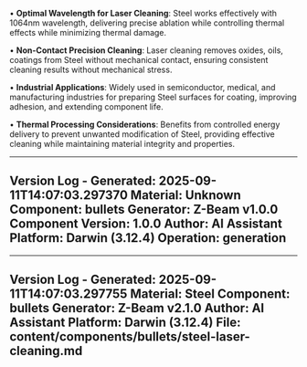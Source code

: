 • **Optimal Wavelength for Laser Cleaning**: Steel works effectively with 1064nm wavelength, delivering precise ablation while controlling thermal effects while minimizing thermal damage.

• **Non-Contact Precision Cleaning**: Laser cleaning removes oxides, oils, coatings from Steel without mechanical contact, ensuring consistent cleaning results without mechanical stress.

• **Industrial Applications**: Widely used in semiconductor, medical, and manufacturing industries for preparing Steel surfaces for coating, improving adhesion, and extending component life.

• **Thermal Processing Considerations**: Benefits from controlled energy delivery to prevent unwanted modification of Steel, providing effective cleaning while maintaining material integrity and properties.

---
Version Log - Generated: 2025-09-11T14:07:03.297370
Material: Unknown
Component: bullets
Generator: Z-Beam v1.0.0
Component Version: 1.0.0
Author: AI Assistant
Platform: Darwin (3.12.4)
Operation: generation
---

---
Version Log - Generated: 2025-09-11T14:07:03.297755
Material: Steel
Component: bullets
Generator: Z-Beam v2.1.0
Author: AI Assistant
Platform: Darwin (3.12.4)
File: content/components/bullets/steel-laser-cleaning.md
---